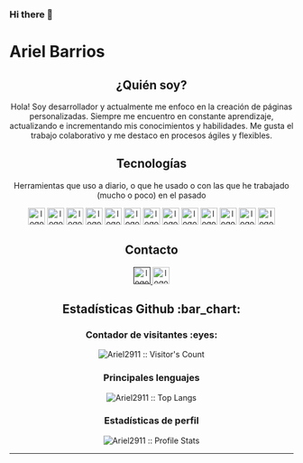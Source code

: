 ### Hi there 👋

# Ariel Barrios

<h2 align="center">¿Quién soy?</h2>

<p align="center">
  Hola! Soy desarrollador y actualmente me enfoco en la creación de páginas personalizadas. Siempre me encuentro en constante aprendizaje, actualizando e incrementando mis conocimientos y habilidades. Me gusta el trabajo colaborativo y me destaco en procesos ágiles y flexibles.
</p>

<h2 align="center">Tecnologías</h2>

<p align="center">Herramientas que uso a diario, o que he usado o con las que he trabajado (mucho o poco) en el pasado</p>

<p align="center">
  <img src="https://ariel2911.github.io/portafolio/assets/icons/React.svg" alt="logo react" height="30" width="30">
  <img src="https://ariel2911.github.io/portafolio/assets/icons/TypeScript.svg" alt="logo typescript" height="30" width="30">
  <img src="https://ariel2911.github.io/portafolio/assets/icons/Styled-Component.svg" alt="logo styled-component" height="30" width="30">
  <img src="https://ariel2911.github.io/portafolio/assets/icons/JavaScript.svg" alt="logo javascript" height="30" width="30">
  <img src="https://ariel2911.github.io/portafolio/assets/icons/HTML.svg" alt="logo html" height="30" width="30">
  <img src="https://ariel2911.github.io/portafolio/assets/icons/CSS.svg" alt="logo css" height="30" width="30">
  <img src="https://ariel2911.github.io/portafolio/assets/icons/Pug.svg" alt="logo pug" height="30" width="30">
  <img src="https://ariel2911.github.io/portafolio/assets/icons/Sass.svg" alt="logo sass" height="30" width="30">
  <img src="https://ariel2911.github.io/portafolio/assets/icons/NPM.svg" alt="logo npm" height="30" width="30">
  <img src="https://ariel2911.github.io/portafolio/assets/icons/Gulp.svg" alt="logo gulp" height="30" width="30">
  <img src="https://ariel2911.github.io/portafolio/assets/icons/Webpack.svg" alt="logo webpack" height="30" width="30">
  <img src="https://ariel2911.github.io/portafolio/assets/icons/Git.svg" alt="logo git" height="30" width="30">
  <img src="https://ariel2911.github.io/portafolio/assets/icons/Figma.svg" alt="logo figma" height="30" width="30">
  <!--
  <img src="" alt="logo " height="30" width="30">
  <img src="" alt="logo " height="30" width="30">
  <img src="" alt="logo " height="30" width="30">
  <img src="" alt="logo " height="30" width="30">
  <img src="" alt="logo " height="30" width="30">
  -->
</p>

<h2 align="center">Contacto</h2>

<p align="center">
  <a href="">
    <img src="https://ariel2911.github.io/portafolio/assets/icons/linkedin.svg" alt="logo linkedin" height="30" width="30">
  </a>
   <a href="https://www.linkedin.com/in/ariel-alejandro-barrios-0bb358199/">
    <img src="https://ariel2911.github.io/portafolio/assets/icons/linkedin.svg" alt="logo linkedin" height="30" width="30">
  </a>
</p>

<h2 align="center">Estadísticas Github :bar_chart:</h2>

<h3 align="center">Contador de visitantes :eyes:</h4>

<p align="center"><img src="https://profile-counter.glitch.me/{Ariel2911}/count.svg" alt="Ariel2911 :: Visitor's Count" /></p>

<h3 align="center">Principales lenguajes</h4>

<p align="center"><img src="https://github-readme-stats.vercel.app/api/top-langs/?username=Ariel2911&langs_count=10&theme=tokyonight&layout=compact" alt="Ariel2911 :: Top Langs" /></p>

<h3 align="center">Estadísticas de perfil</h4>

<p align="center"><img src="https://github-readme-stats.vercel.app/api?username=Ariel2911&show_icons=true&theme=synthwave" alt="Ariel2911 :: Profile Stats" /></p>

---



<!--
**Ariel2911/Ariel2911** is a ✨ _special_ ✨ repository because its `README.md` (this file) appears on your GitHub profile.

Here are some ideas to get you started:

- 🔭 I’m currently working on ...
- 🌱 I’m currently learning ...
- 👯 I’m looking to collaborate on ...
- 🤔 I’m looking for help with ...
- 💬 Ask me about ...
- 📫 How to reach me: ...
- 😄 Pronouns: ...
- ⚡ Fun fact: ...
-->
